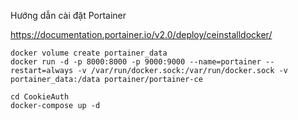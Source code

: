 
Hướng dẫn cài đặt Portainer

https://documentation.portainer.io/v2.0/deploy/ceinstalldocker/

```
docker volume create portainer_data
docker run -d -p 8000:8000 -p 9000:9000 --name=portainer --restart=always -v /var/run/docker.sock:/var/run/docker.sock -v portainer_data:/data portainer/portainer-ce
```

```
cd CookieAuth
docker-compose up -d
```
